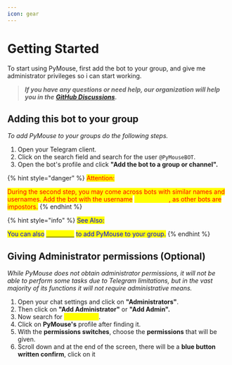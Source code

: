```yaml
---
icon: gear
---
```


# Getting Started

To start using PyMouse, first add the bot to your group, and give me administrator privileges so i can start working.

> _**If you have any questions or need help, our organization will help you in the**_ [_**GitHub Discussions**_](https://github.com/BubbalooTeam/PyMouse/discussions)_**.**_



## Adding this bot to your group

_To add PyMouse to your groups do the following steps._

1. Open your Telegram client.
2. Click on the search field and search for the user `@PyMouseBOT`.
3. Open the bot's profile and click **"Add the bot to a group or channel".**

{% hint style="danger" %}
<mark style="color:red;">Attention:</mark>

<mark style="color:red;">During the second step, you may come across bots with similar names and usernames. Add the bot with the username</mark> <mark style="color:yellow;">`@PyMouseBot`</mark><mark style="color:red;">, as other bots are impostors.</mark>
{% endhint %}



{% hint style="info" %}
<mark style="color:blue;">See Also:</mark>

<mark style="color:blue;">You can also</mark> [<mark style="color:yellow;">click here</mark>](https://t.me/PyMouseBOT?startgroup=true) <mark style="color:blue;">to add PyMouse to your group.</mark>
{% endhint %}



## Giving Administrator permissions (Optional)

_While PyMouse does not obtain administrator permissions, it will not be able to perform some tasks due to Telegram limitations, but in the vast majority of its functions it will not require administrative means._

1. Open your chat settings and click on **"Administrators"**.
2. Then click on **"Add Administrator"** or **"Add Admin".**
3. Now search for <mark style="color:yellow;">`@PyMouseBOT`</mark>.
4. Click on **PyMouse's** profile after finding it.
5. With the **permissions switches**, choose the **permissions** that will be given.
6. Scroll down and at the end of the screen, there will be a **blue button written confirm**, click on it
